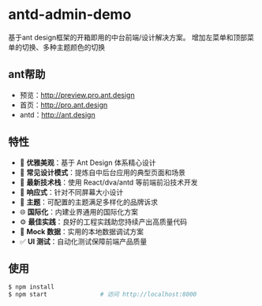# antd-admin-demo

基于ant design框架的开箱即用的中台前端/设计解决方案。
增加左菜单和顶部菜单的切换、多种主题颜色的切换

## ant帮助

- 预览：http://preview.pro.ant.design
- 首页：http://pro.ant.design
- antd：http://ant.design

## 特性

- :gem: **优雅美观**：基于 Ant Design 体系精心设计
- :triangular_ruler: **常见设计模式**：提炼自中后台应用的典型页面和场景
- :rocket: **最新技术栈**：使用 React/dva/antd 等前端前沿技术开发
- :iphone: **响应式**：针对不同屏幕大小设计
- :art: **主题**：可配置的主题满足多样化的品牌诉求
- :globe_with_meridians: **国际化**：内建业界通用的国际化方案
- :gear: **最佳实践**：良好的工程实践助您持续产出高质量代码
- :1234: **Mock 数据**：实用的本地数据调试方案
- :white_check_mark: **UI 测试**：自动化测试保障前端产品质量

## 使用

```bash
$ npm install
$ npm start               # 访问 http://localhost:8000
```

